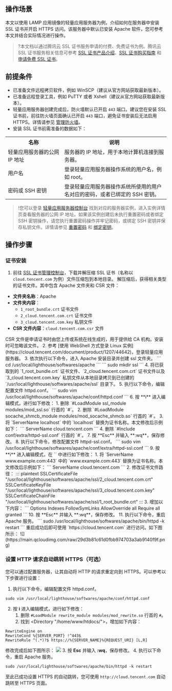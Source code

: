 ## 操作场景
本文以使用 LAMP 应用镜像的轻量应用服务器为例，介绍如何在服务器中安装 SSL 证书并开启 HTTPS 访问。该服务器中默认已安装 Apache 软件，您可参考本文并结合实际情况进行操作。

>?本文档以通过腾讯云 SSL 证书服务申请的付费、免费证书为例。腾讯云 SSL 证书服务相关信息可参考 [SSL 证书产品介绍](https://cloud.tencent.com/document/product/400/7572)、[SSL 证书购买指南](https://cloud.tencent.com/document/product/400/7994) 和 [申请免费 SSL 证书](https://cloud.tencent.com/document/product/400/6814)。
>

## 前提条件
- 已准备文件远程拷贝软件，例如 WinSCP（建议从官方网站获取最新版本）。
- 已准备远程登录工具，例如 PuTTY 或者 Xshell（建议从官方网站获取最新版本）。
- 轻量应用服务器创建完成后，防火墙默认已开启 `443` 端口。建议您在安装 SSL 证书前，前往防火墙页面确认已开启 `443` 端口，避免证书安装后无法启用 HTTPS。详情请参见 [管理防火墙](https://cloud.tencent.com/document/product/1207/44577)。
- 安装 SSL 证书前需准备的数据如下：
<table>
<tr>
<th style="width:35%">名称</th>
<th>说明</th>
</tr>
<tr>
<td>轻量应用服务器的公网 IP 地址</td>
<td>服务器的 IP 地址，用于本地计算机连接到服务器。</td>
</tr>
<tr>
<td>用户名</td>
<td>登录轻量应用服务器操作系统的用户名，例如 root。</td>
</tr>
<tr>
<td>密码或 SSH 密钥</td>
<td>登录轻量应用服务器操作系统所使用的用户名对应的密码，或者已绑定的 SSH 密钥。</td>
</tr>
</table>

>!您可以登录 [轻量应用服务器控制台](https://console.cloud.tencent.com/lighthouse) 找到对应的服务器实例，进入实例详情页查看服务器的公网 IP 地址。如果该实例创建后未执行重置密码或者绑定 SSH 密钥操作，请您执行重置密码操作并牢记密码，或绑定 SSH 密钥并保存私钥文件。详情请参见 [重置密码](https://cloud.tencent.com/document/product/1207/44575) 和 [绑定密钥](https://cloud.tencent.com/document/product/1207/44573)。

## 操作步骤
### 证书安装
1. 前往 [SSL 证书管理控制台](https://console.cloud.tencent.com/ssl)，下载并解压缩 SSL 证书（名称以 `cloud.tencent.com` 为例）文件压缩包到本地目录。
解压缩后，获得相关类型的证书文件。其中包含 Apache 文件夹和 CSR 文件：
 - **文件夹名称**：Apache
 - **文件夹内容**：
    - `1_root_bundle.crt` 证书文件
    - `2_cloud.tencent.com.crt` 证书文件
    - `3_cloud.tencent.com.key` 私钥文件
 - **CSR 文件内容**：`cloud.tencent.com.csr` 文件
 <dx-alert infotype="explain" title="">
CSR 文件是申请证书时由您上传或系统在线生成的，用于提供给 CA 机构。安装时可忽略该文件。
</dx-alert>
2. 参考 [使用 WebShell 方式登录 Linux 实例](https://cloud.tencent.com/document/product/1207/44642)，登录轻量应用服务器。
3. 依次执行以下命令，进入 Apache 安装目录并创建 ssl 文件夹。
```
cd /usr/local/lighthouse/softwares/apache
```
```
sudo mkdir ssl
```
4. 将已获取到的 `1_root_bundle.crt` 证书文件、`2_cloud.tencent.com.crt` 证书文件以及 `3_cloud.tencent.com.key` 私钥文件从本地目录拷贝到已创建的 `/usr/local/lighthouse/softwares/apache/ssl` 目录下。  
5. 执行以下命令，编辑配置文件 httpd.conf。
```
sudo vim /usr/local/lighthouse/softwares/apache/conf/httpd.conf
```
6. 按 **i** 进入编辑模式，进行如下修改：
   1. 删除 `#LoadModule ssl_module modules/mod_ssl.so` 行首的 `#`。
   2. 删除 `#LoadModule socache_shmcb_module modules/mod_socache_shmcb.so` 行首的 `#`。
   3. 将 `ServerName localhost` 中的 `localhost` 替换为证书名称。本文修改后示例如下：
```
ServerName cloud.tencent.com
```
   4. 删除 `#Include conf/extra/httpd-ssl.conf` 行首的 `#`。
7. 按 **Esc** 并输入 **:wq**，保存修改。
8. 执行以下命令，修改配置文件 httpd-ssl.conf。
```
sudo vim /usr/local/lighthouse/softwares/apache/conf/extra/httpd-ssl.conf
```
9. 按 **i** 进入编辑模式，在 `<VirtualHost _default_:443>` 中进行如下修改：
   1. 将 `ServerName www.example.com:443` 中的 `www.example.com:443` 替换为证书名称。本文修改后示例如下：
```
ServerName cloud.tencent.com
```
   2. 修改证书文件路径：
<dx-codeblock>
::: plaintext 
SSLCertificateFile "/usr/local/lighthouse/softwares/apache/ssl/2_cloud.tencent.com.crt"
SSLCertificateKeyFile "/usr/local/lighthouse/softwares/apache/ssl/3_cloud.tencent.com.key"
SSLCertificateChainFile "/usr/local/lighthouse/softwares/apache/ssl/1_root_bundle.crt"
:::
</dx-codeblock>
  3. 增加以下内容：
```
<Directory "/usr/local/lighthouse/softwares/apache/htdocs">
          Options Indexes FollowSymLinks
          AllowOverride all
          Require all granted
</Directory>
```
10. 按 **Esc** 并输入 **:wq**，保存修改。
11. 执行以下命令，重启 Apache 服务。
```
sudo /usr/local/lighthouse/softwares/apache/bin/httpd -k restart
```
重启成功后即可使用 `https://cloud.tencent.com` 进行访问。如下图所示：
![](https://main.qcloudimg.com/raw/29d3b81c61d0fbb974703a3ab9140f9f.png)

### 设置 HTTP 请求自动跳转 HTTPS（可选）
您可以通过配置服务器，让其自动将 HTTP 的请求重定向到 HTTPS。可以参考以下步骤进行设置：

1. 执行以下命令，编辑配置文件 httpd.conf。
```
sudo vim /usr/local/lighthouse/softwares/apache/conf/httpd.conf
```
2. 按 **i** 进入编辑模式，进行如下修改：
   1. 删除 `#LoadModule rewrite_module modules/mod_rewrite.so` 行首的 `#`。
   2. 找到 &lt;Directory &quot;/home/www/htdocs/&quot;&gt;，增加如下内容： 
```
RewriteEngine on
RewriteCond %{SERVER_PORT} !^443$
RewriteRule ^(.*)?$ https://%{SERVER_NAME}%{REQUEST_URI} [L,R]
```
修改完成后如下图所示：
![](https://main.qcloudimg.com/raw/bf7abb0339ef8093b2e6756a64b3b29e.png)
3. 按 **Esc** 并输入 **:wq**，保存修改。
4. 执行以下命令，重启 Apache 服务。
```
sudo /usr/local/lighthouse/softwares/apache/bin/httpd -k restart
```
至此已成功设置 HTTPS 的自动跳转，您可使用 `http://cloud.tencent.com` 自动跳转至 HTTPS 页面。
 
